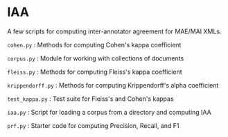 # IAA
A few scripts for computing inter-annotator agreement for MAE/MAI XMLs.

`cohen.py` : Methods for computing Cohen's kappa coefficient

`corpus.py` : Module for working with collections of documents

`fleiss.py` : Methods for computing Fleiss's kappa coefficient

`krippendorff.py` : Methods for computing Krippendorff's alpha coefficient

`test_kappa.py` : Test suite for Fleiss's and Cohen's kappas

`iaa.py` : Script for loading a corpus from a directory and computing IAA

`prf.py` : Starter code for computing Precision, Recall, and F1
